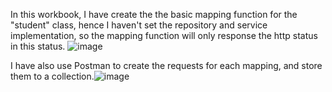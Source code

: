 In this workbook, I have create the the basic mapping function for the "student" class, hence I haven't set the repository and service implementation, so the mapping function will only response the http status in this status.
![image](https://github.com/JoeYeungCW/SpringBootDevelopmentBootcamp/assets/109426792/2f52e3dc-6587-4976-a2bd-85ad88d761c9)

I have also use Postman to create the requests for each mapping, and store them to a collection.![image](https://github.com/JoeYeungCW/SpringBootDevelopmentBootcamp/assets/109426792/9b8df0f7-d5af-4b45-b3c7-980b9428f270)
